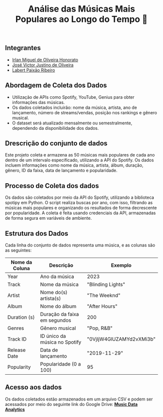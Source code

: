 <h1 align="center">Análise das Músicas Mais <br> Populares ao Longo do Tempo 🎵</h1>
<br>

## Integrantes
* [Irlan Miguel de Oliveira Honorato](https://github.com/irlan06)
* [José Victor Justino de Oliveira](https://github.com/victorjtn)
* [Labert Paixão Ribeiro](https://github.com/laberttt)

## Abordagem de Coleta dos Dados
- Utilização de APIs como Spotify, YouTube, Genius para obter informações das músicas.
- Os dados coletados incluirão: nome da música, artista, ano de lançamento, número de streams/vendas, posição nos rankings e gênero musical.
- O dataset será atualizado mensalmente ou semestralmente, dependendo da disponibilidade dos dados.

## Drescrição do conjunto de dados
Este projeto coleta e armazena as 50 músicas mais populares de cada ano dentro de um intervalo especificado, utilizando a API do Spotify. Os dados incluem informações como nome da música, artista, álbum, duração, gênero, ID da faixa, data de lançamento e popularidade.

## Processo de Coleta dos dados
Os dados são coletados por meio da API do Spotify, utilizando a biblioteca spotipy em Python. O script realiza buscas por ano, com isso, filtrando as músicas mais populares e organizando os resultados de forma decrescente por popularidade. A coleta é feita usando credenciais da API, armazenadas de forma segura em variáveis de ambiente.

## Estrutura dos Dados
Cada linha do conjunto de dados representa uma música, e as colunas são as seguintes:

| Nome da Coluna   | Descrição | Exemplo |
|-----------------|------------|---------|
| Year           | Ano da música | 2023 |
| Track          | Nome da música | "Blinding Lights" |
| Artist        | Nome do(s) artista(s) | "The Weeknd" |
| Album         | Nome do álbum | "After Hours" |
| Duration (s)  | Duração da faixa em segundos | 200 |
| Genres        | Gênero musical | "Pop, R&B" |
| Track ID      | ID único da música no Spotify | "0VjIjW4GlUZAMYd2vXMi3b" |
| Release Date  | Data de lançamento | "2019-11-29" |
| Popularity    | Popularidade (0 a 100) | 95 |

## Acesso aos dados
Os dados coletados estão armazenados em um arquivo CSV e podem ser acessados por meio do seguinte link do Google Drive:
[**Music Data Analytics**](https://drive.google.com/file/d/1ht1N0jPmwRCvgLsZfkbd9uGZaLAoqtGT/view?usp=sharing)